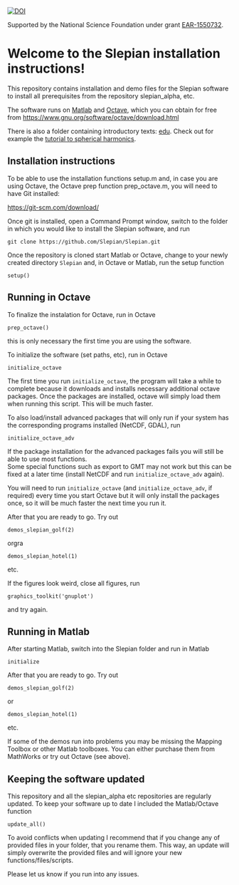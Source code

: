 [![DOI](https://zenodo.org/badge/DOI/10.5281/zenodo.583624.svg)](https://doi.org/10.5281/zenodo.583624)

Supported by the National Science Foundation under grant <a href="https://www.nsf.gov/awardsearch/showAward?AWD_ID=1550732">EAR-1550732</a>.

# Welcome to the Slepian installation instructions!

This repository contains installation and demo files for the Slepian software to install all prerequisites from the repository slepian_alpha, etc.

The software runs on [Matlab](http://www.mathworks.com/products/matlab/) and [Octave](https://www.gnu.org/software/octave/), which you can obtain for free from https://www.gnu.org/software/octave/download.html 

There is also a folder containing introductory texts: [edu](https://github.com/Slepian/Slepian/tree/master/edu).
Check out for example the [tutorial to spherical harmonics](https://github.com/Slepian/Slepian/tree/master/edu/Ch_01_SphericalHarmonics/Ch_01_SphericalHarmonics_tut.pdf). 
 

## Installation instructions
To be able to use the installation functions setup.m and, in case you are using Octave, the Octave prep function prep_octave.m, you will need to have Git installed:

https://git-scm.com/download/

Once git is installed, open a Command Prompt window, switch to the folder in which you would like to install the Slepian software, and run

`git clone https://github.com/Slepian/Slepian.git`

Once the repository is cloned start Matlab or Octave, change to your newly created directory `Slepian` and, in Octave or Matlab, run the setup function

`setup()`

## Running in Octave
To finalize the instalation for Octave, run in Octave

`prep_octave()`

this is only necessary the first time you are using the software.

To initialize the software (set paths, etc), run in Octave

`initialize_octave`

The first time you run `initialize_octave`, the program will take a while to complete because it downloads and installs necessary additional octave packages. 
Once the packages are installed, octave will simply load them when running this script. This will be much faster.

To also load/install advanced packages that will only run if your system has the corresponding programs installed (NetCDF, GDAL), run

`initialize_octave_adv`

If the package installation for the advanced packages fails you will still be able to use most functions.  
Some special functions such as export to GMT may not work but this can be fixed at a later time (install NetCDF and run `initialize_octave_adv` again).

You will need to run `initialize_octave` (and `initialize_octave_adv`, if required) every time you start Octave but it will only install the packages once, so it will be much faster the next time you run it.

After that you are ready to go. Try out 

`demos_slepian_golf(2)`

orgra

`demos_slepian_hotel(1)`

etc.

If the figures look weird, close all figures, run

`graphics_toolkit('gnuplot')`

and try again.

## Running in Matlab
After starting Matlab, switch into the Slepian folder and run in Matlab

`initialize`

After that you are ready to go. Try out 

`demos_slepian_golf(2)`

or

`demos_slepian_hotel(1)`

etc.

If some of the demos run into problems you may be missing the Mapping Toolbox or other Matlab toolboxes. You can either purchase them from MathWorks or try out Octave (see above).


## Keeping the software updated
This repository and all the slepian_alpha etc repositories are regularly updated. To keep your software up to date I included the Matlab/Octave function 

`update_all()` 

To avoid conflicts when updating I recommend that if you change any of provided files in your folder, that you rename them. This way, an update will simply overwrite the provided files and will ignore your new functions/files/scripts.

Please let us know if you run into any issues.
 





